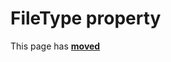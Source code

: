 # FileType property

This page has [**moved**](https://lib-docs.delphidabbler.com/VerInfo/3/API/TPJVersionInfo-FileType)